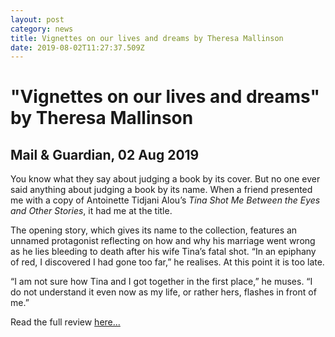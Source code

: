 ```yaml
---
layout: post
category: news
title: Vignettes on our lives and dreams by Theresa Mallinson
date: 2019-08-02T11:27:37.509Z
---
```

# "Vignettes on our lives and dreams" by Theresa Mallinson

## Mail & Guardian, 02 Aug 2019

You know what they say about judging a book by its cover. But no one ever said anything about judging a book by its name. When a friend presented me with a copy of Antoinette Tidjani Alou’s *Tina Shot Me Between the Eyes and Other Stories*, it had me at the title.

The opening story, which gives its name to the collection, features an unnamed protagonist reflecting on how and why his marriage went wrong as he lies bleeding to death after his wife Tina’s fatal shot. “In an epiphany of red, I discovered I had gone too far,” he realises. At this point it is too late.

“I am not sure how Tina and I got together in the first place,” he muses. “I do not understand it even now as my life, or rather hers, flashes in front of me.”

Read the full review [here...](https://mg.co.za/article/2019-08-02-00-vignettes-on-our-lives-and-dreams)